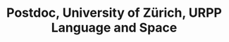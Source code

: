 ---
name: Ximena Gutiérrez-Vasques
title: Postdoc, University of Zürich, URPP Language and Space
modal-id: 1
img: ximena.png      
alt: Picture of Ximena Gutiérrez-Vasques
topic: 
bio: 
website: https://scholar.google.com/citations?user=fgPTAocAAAAJ&hl=en
tags: keynote-emnlp2020
featuredOrder: 7
---